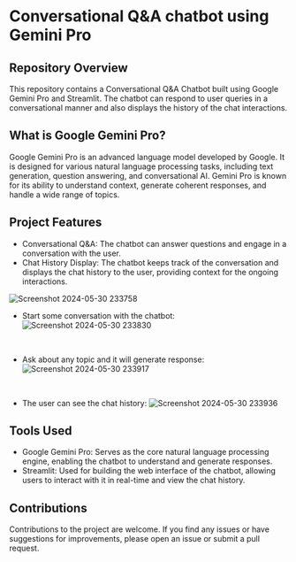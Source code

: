 # Conversational Q&A chatbot using Gemini Pro

## Repository Overview
This repository contains a Conversational Q&A Chatbot built using Google Gemini Pro and Streamlit. The chatbot can respond to user queries in a conversational manner and also displays the history of the chat interactions.
## What is Google Gemini Pro?
Google Gemini Pro is an advanced language model developed by Google. It is designed for various natural language processing tasks, including text generation, question answering, and conversational AI. Gemini Pro is known for its ability to understand context, generate coherent responses, and handle a wide range of topics.
## Project Features
* Conversational Q&A: The chatbot can answer questions and engage in a conversation with the user.
* Chat History Display: The chatbot keeps track of the conversation and displays the chat history to the user, providing context for the ongoing interactions.

![Screenshot 2024-05-30 233758](https://github.com/09Kanika/Conversational-Q-A-chatbot-using-Gemini-Pro/assets/123890504/154e95d6-2ffc-4bc2-b98b-726fdb2a204e)
<br>

* Start some conversation with the chatbot:
![Screenshot 2024-05-30 233830](https://github.com/09Kanika/Conversational-Q-A-chatbot-using-Gemini-Pro/assets/123890504/98b4fff3-bcd8-4ecb-85e3-5bec687c6016)
<br>

* Ask about any topic and it will generate response:
![Screenshot 2024-05-30 233917](https://github.com/09Kanika/Conversational-Q-A-chatbot-using-Gemini-Pro/assets/123890504/8adac702-0f90-4f8d-a2a0-591273bce755)
<br>

* The user can see the chat history:
![Screenshot 2024-05-30 233936](https://github.com/09Kanika/Conversational-Q-A-chatbot-using-Gemini-Pro/assets/123890504/5a0986a6-e40d-4a72-948f-4ed9a93b56f6)



## Tools Used
* Google Gemini Pro: Serves as the core natural language processing engine, enabling the chatbot to understand and generate responses.
* Streamlit: Used for building the web interface of the chatbot, allowing users to interact with it in real-time and view the chat history.
## Contributions
Contributions to the project are welcome. If you find any issues or have suggestions for improvements, please open an issue or submit a pull request.

